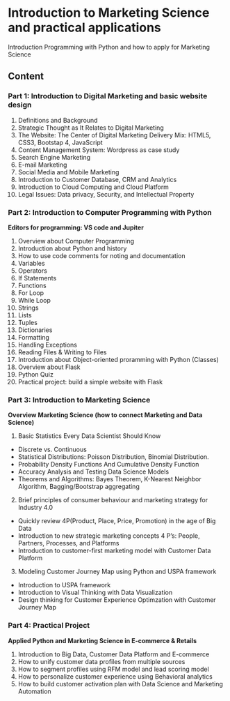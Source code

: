 # Introduction to Marketing Science and practical applications
Introduction Programming with Python and how to apply for Marketing Science 

## Content

### Part 1: Introduction to Digital Marketing and basic website design
1. Definitions and Background
2. Strategic Thought as It Relates to Digital Marketing
3. The Website: The Center of Digital Marketing Delivery Mix: HTML5, CSS3, Bootstap 4, JavaScript
4. Content Management System: Wordpress as case study
5. Search Engine Marketing
6. E-mail Marketing
7. Social Media and Mobile Marketing
8. Introduction to Customer Database, CRM and Analytics
9. Introduction to Cloud Computing and Cloud Platform
10. Legal Issues: Data privacy, Security, and Intellectual Property

### Part 2: Introduction to Computer Programming with Python
**Editors for programming: VS code and Jupiter**

1. Overview about Computer Programming 
2. Introduction about Python and history
3. How to use code comments for noting and documentation
4. Variables
5. Operators
6. If Statements
7. Functions
8. For Loop
9. While Loop
10. Strings
11. Lists
12. Tuples
13. Dictionaries
14. Formatting
15. Handling Exceptions
16. Reading Files & Writing to Files
17. Introduction about Object-oriented proramming with Python (Classes)
18. Overview about Flask
19. Python Quiz 
20. Practical project: build a simple website with Flask

### Part 3: Introduction to Marketing Science 
**Overview Marketing Science (how to connect Marketing and Data Science)**

1. Basic Statistics Every Data Scientist Should Know
* Discrete vs. Continuous
* Statistical Distributions: Poisson Distribution, Binomial Distribution.
* Probability Density Functions And Cumulative Density Function
* Accuracy Analysis and Testing Data Science Models
* Theorems and Algorithms: Bayes Theorem, K-Nearest Neighbor Algorithm, Bagging/Bootstrap aggregating

2. Brief principles of consumer behaviour and marketing strategy for Industry 4.0
* Quickly review 4P(Product, Place, Price, Promotion) in the age of Big Data
* Introduction to new strategic marketing concepts 4 P’s: People, Partners, Processes, and Platforms
* Introduction to customer-first marketing model with Customer Data Platform

3. Modeling Customer Journey Map using Python and USPA framework
* Introduction to USPA framework
* Introduction to Visual Thinking with Data Visualization
* Design thinking for Customer Experience Optimzation with Customer Journey Map

### Part 4: Practical Project
**Applied Python and Marketing Science in E-commerce & Retails**
1. Introduction to Big Data, Customer Data Platform and E-commerce
2. How to unify customer data profiles from multiple sources
3. How to segment profiles using RFM model and lead scoring model
4. How to personalize customer experience using Behavioral analytics
5. How to build customer activation plan with Data Science and Marketing Automation
